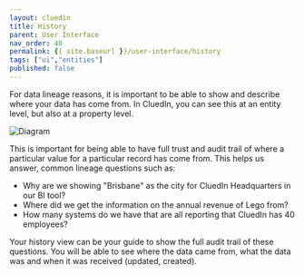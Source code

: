 ```yaml
---
layout: cluedin
title: History
parent: User Interface
nav_order: 40
permalink: {{ site.baseurl }}/user-interface/history
tags: ["ui","entities"]
published: false
---
```


For data lineage reasons, it is important to be able to show and describe where your data has come from. In CluedIn, you can see this at an entity level, but also at a property level.

![Diagram](../assets/images/user-interface/entity-history.png)

This is important for being able to have full trust and audit trail of where a particular value for a particular record has come from. This helps us answer, common lineage questions such as:

 - Why are we showing "Brisbane" as the city for CluedIn Headquarters in our BI tool?
 - Where did we get the information on the annual revenue of Lego from?
 - How many systems do we have that are all reporting that CluedIn has 40 employees?

Your history view can be your guide to show the full audit trail of these questions. You will be able to see where the data came from, what the data was and when it was received (updated, created).